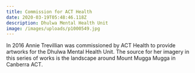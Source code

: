 ```yaml
---
title: Commission for ACT Health
date: 2020-03-19T05:48:46.118Z
description: Dhulwa Mental Health Unit
image: /images/uploads/p1000549.jpg
---
```

In 2016 Annie Trevillian was commissioned by ACT Health to provide artworks for the Dhulwa Mental Health Unit. The source for her imagery in this series of works is the landscape around Mount Mugga Mugga in Canberra ACT.